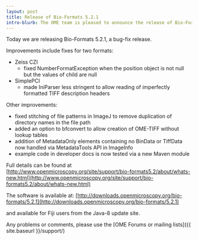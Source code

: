 ```yaml
---
layout: post
title: Release of Bio-Formats 5.2.1
intro-blurb: The OME team is pleased to announce the release of Bio-Formats 5.2.1
---
```

Today we are releasing Bio-Formats 5.2.1, a bug-fix release. 

Improvements include fixes for two formats:

*  Zeiss CZI
    -  fixed NumberFormatException when the position object is not null but the values of child are null
*  SimplePCI
    -  made IniParser less stringent to allow reading of imperfectly formatted TIFF description headers

Other improvements:

*  fixed stitching of file patterns in ImageJ to remove duplication of directory names in the file path
*  added an option to bfconvert to allow creation of OME-TIFF without lookup tables
*  addition of MetadataOnly elements containing no BinData or TiffData now handled via MetadataTools API in ImageInfo
*  example code in developer docs is now tested via a new Maven module

Full details can be found at [http://www.openmicroscopy.org/site/support/bio-formats5.2/about/whats-new.html](http://www.openmicroscopy.org/site/support/bio-formats5.2/about/whats-new.html)

The software is available at:
[http://downloads.openmicroscopy.org/bio-formats/5.2.1](http://downloads.openmicroscopy.org/bio-formats/5.2.1)

and available for Fiji users from the Java-8 update site.

Any problems or comments, please use the [OME Forums or mailing lists]({{ site.baseurl }}/support/)
